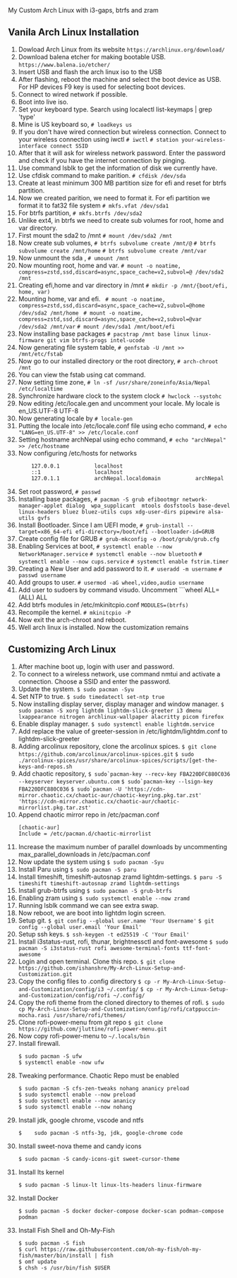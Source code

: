 ﻿My Custom Arch Linux with i3-gaps, btrfs and zram

 

## Vanila Arch Linux Installation

 1. Dowload Arch Linux from its website
		 ```https://archlinux.org/download/```
 2. Download balena etcher for making bootable USB.
		 ```https://www.balena.io/etcher/```
3. Insert USB and flash the arch linux iso to the USB
4. After flashing, reboot the machine and select the boot device as USB. For HP devices F9 key is used for selecting boot devices.
5. Connect to wired network if possible.
6. Boot into live iso.
7. Set your keyboard type. Search using localectl list-keymaps | grep 'type'
8. Mine is US keyboard so,
	```# loadkeys us```
9. If you don't have wired connection but wireless connection. Connect to your wireless connection using iwctl
	```# iwctl```
	```# station your-wireless-interface connect SSID```
10. After that it will ask for wireless network password. Enter the password and check if you have the internet connection by pinging.
11. Use command lsblk to get the information of disk we currently have.
12. Use cfdisk command to make parition.
	```# cfdisk /dev/sda``` 
13. Create at least minimum 300 MB partition size for efi and reset for btrfs partition.
14. Now we created parition, we need to format it. For efi partition we format it to fat32 file system
	```# mkfs.vfat /dev/sda1```
15. For btrfs partition,
	```# mkfs.btrfs /dev/sda2```
16. Unlike ext4, in btrfs we need to create sub volumes for root, home and var directory.
17. First mount the sda2 to /mnt
	```# mount /dev/sda2 /mnt```
18. Now create sub volumes,
	```# btrfs subvolume create /mnt/@```
	```# btrfs subvolume create /mnt/home```
	```# btrfs subvolume create /mnt/var```
19. Now unmount the sda ,
	```# umount /mnt```
20. Now mounting root, home and var.
	```# mount -o noatime, compress=zstd,ssd,discard=async,space_cache=v2,subvol=@ /dev/sda2 /mnt```
21. Creating efi,home and var directory in /mnt
	```# mkdir -p /mnt/{boot/efi, home, var)```
22. Mounting home, var and efi.
	``` # mount -o noatime, compress=zstd,ssd,discard=async,space_cache=v2,subvol=@home /dev/sda2 /mnt/home```
	``` # mount -o noatime, compress=zstd,ssd,discard=async,space_cache=v2,subvol=@var /dev/sda2 /mnt/var```
	```# mount /dev/sda1 /mnt/boot/efi```
23. Now installing base packages
	```# pacstrap /mnt base linux linux-firmware git vim btrfs-progs intel-ucode```
24. Now generating file system table,
	```# genfstab -U /mnt >> /mnt/etc/fstab```
25. Now go to our installed directory or the root directory,
	```# arch-chroot /mnt```
26. You can view the fstab using cat command.
27. Now setting time zone,
	```# ln -sf /usr/share/zoneinfo/Asia/Nepal /etc/localtime```
28. Synchronize hardware clock to the system clock
	```# hwclock --systohc```
29. Now editing /etc/locale.gen and uncomment your locale. My locale is en_US.UTF-8 UTF-8
30. Now generating locale by
	```# locale-gen```
31. Putting the locale into /etc/locale.conf file using echo command,
	```# echo "LANG=en_US.UTF-8" >> /etc/locale.conf```
32. Setting hostname archNepal using echo command,
	```# echo "archNepal" >> /etc/hostname```
33. Now configuring /etc/hosts for networks
	```	  
		127.0.0.1			localhost
		::1					localhost
		127.0.1.1			archNepal.localdomain			archNepal
34. Set root password,
	```# passwd```
35. Installing base packages,
	```# pacman -S grub efibootmgr network-manager-applet dialog  wpa_supplicant  mtools dosfstools base-devel linux-headers bluez bluez-utils cups xdg-user-dirs pipewire alsa-utils gvfs```
36. Install Bootloader. Since I am UEFI mode,
	```# grub-install --target=x86_64-efi efi-directory=/boot/efi --bootloader-id=GRUB```
37. Create config file for GRUB
	```# grub-mkconfig -o /boot/grub/grub.cfg```
38. Enabling Services at boot,
	```# systemctl enable --now NetworkManager.service```
	```# systemctl enable --now bluetooth```
	```# systemctl enable --now cups.service```
	```# systemctl enable fstrim.timer```
39. Creating a New User and add password to it.
	```# useradd -m username```
	```# passwd username```
40. Add groups to user.
	```# usermod -aG wheel,video,audio username```
41. Add user to sudoers by command visudo. Uncomment ```wheel ALL=(ALL) ALL
42. Add btrfs modules in /etc/mkinitcpio.conf
	```MODULES=(btrfs)```
43. Recompile the kernel.
	```# mkinitcpio -P```
44. Now exit the arch-chroot and reboot.
45. Well arch linux is installed. Now the customization remains
## Customizing Arch Linux
1. After machine boot up, login with user and password.
2. To connect to a wireless network, use command nmtui and activate a connection. Choose a SSID and enter the password.
3. Update the system.
	```$ sudo pacman -Syu```
4. Set NTP to true.
	```$ sudo timedatectl set-ntp true```
5. Now installing display server, display manager and window manager.
	```$  sudo pacman -S xorg lightdm lightdm-slick-greeter i3 dmenu lxappearance nitrogen archlinux-wallpaper alacritty picom firefox ```
6. Enable display manager.
```$ sudo systemctl enable lightdm.service```
7. Add replace the value of greeter-session in /etc/lightdm/lightdm.conf to lightdm-slick-greeter
8. Adding arcolinux repository, clone the arcolinux spices.
	```$ git clone https://github.com/arcolinux/arcolinux-spices.git```
	```$ sudo ./arcolinux-spices/usr/share/arcolinux-spices/scripts/[get-the-keys-and-repos.sh```
9. Add chaotic repository,
	```$ sudo`pacman-key --recv-key FBA220DFC880C036 --keyserver keyserver.ubuntu.com```
	```$ sudo`pacman-key --lsign-key FBA220DFC880C036```
	 ```$ sudo`pacman -U 'https://cdn-mirror.chaotic.cx/chaotic-aur/chaotic-keyring.pkg.tar.zst' 'https://cdn-mirror.chaotic.cx/chaotic-aur/chaotic-mirrorlist.pkg.tar.zst'```
10. Append chaotic mirror repo in /etc/pacman.conf
	```
	[chaotic-aur]  
	Include = /etc/pacman.d/chaotic-mirrorlist
11. Increase the maximum number of parallel downloads by uncommenting max_parallel_downloads in /etc/pacman.conf
12. Now update the system using ```$ sudo pacman -Syu```
13. Install Paru using ```$ sudo pacman -S paru```
14. Install timeshift, timeshift-autosnap zramd lightdm-settings.
	```$ paru -S timeshift timeshift-autosnap zramd lightdm-settings```
15. Install grub-btrfs using ```$ sudo pacman -S grub-btrfs```
16. Enabling zram using 
	```$ sudo systemctl enable --now zramd```
17. Running lsblk command we can see extra swap.
18. Now reboot, we are boot into lightdm login screen.
19. Setup git.
	```$ git config --global user.name 'Your Username'```
	```$ git config --global user.email 'Your Email'```
20. Setup ssh keys.
	```$ ssh-keygen -t ed25519 -C 'Your Email'```
21. Install i3status-rust, rofi, thunar, brightnessctl and font-awesome
	```$ sudo pacman -S i3status-rust rofi awesome-terminal-fonts ttf-font-awesome```
22. Login and open terminal. Clone this repo.
	```$ git clone https://github.com/ishanshre/My-Arch-Linux-Setup-and-Customization.git```
23. Copy the config files to .config directory
	```$ cp -r My-Arch-Linux-Setup-and-Customization/config/i3 ~/.config/```
	```$ cp -r My-Arch-Linux-Setup-and-Customization/config/rofi ~/.config/```
24.  Copy the rofi theme from the cloned directory to themes of rofi.
	```$ sudo cp My-Arch-Linux-Setup-and-Customization/config/rofi/catppuccin-mocha.rasi /usr/share/rofi/themes/```
25. Clone rofi-power-menu from git repo
	```$ git clone https://github.com/jluttine/rofi-power-menu.git```
26. Now copy rofi-power-menu to ```~/.locals/bin```
27. Install firewall.
	```
	$ sudo pacman -S ufw
	$ systemctl enable -now ufw
28. Tweaking performance. Chaotic Repo must be enabled
	```
	$ sudo pacman -S cfs-zen-tweaks nohang ananicy preload
	$ sudo systemctl enable --now preload
	$ sudo systemctl enable --now ananicy
	$ sudo systemctl enable --now nohang
29. Install jdk, google chrome, vscode and ntfs
	```
	$    sudo pacman -S ntfs-3g, jdk, google-chrome code
30. Install sweet-nova theme and candy icons
	```
	$ sudo pacman -S candy-icons-git sweet-cursor-theme
31. Install lts kernel
	```
	$ sudo pacman -S linux-lt linux-lts-headers linux-firmware
32. Install Docker
	```
	$ sudo pacman -S docker docker-compose docker-scan podman-compose podman
33. Install Fish Shell and Oh-My-Fish
	```
	$ sudo pacman -S fish
	$ curl https://raw.githubusercontent.com/oh-my-fish/oh-my-fish/master/bin/install | fish
	$ omf update
	$ chsh -s /usr/bin/fish $USER

